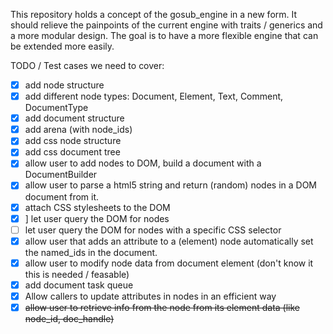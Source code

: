 This repository holds a concept of the gosub_engine in a new form. It should relieve the painpoints of the current 
engine with traits / generics and a more modular design. The goal is to have a more flexible engine that can be
extended more easily.



TODO / Test cases we need to cover:
- [X] add node structure
- [X] add different node types: Document, Element, Text, Comment, DocumentType
- [X] add document structure
- [X] add arena (with node_ids)
- [X] add css node structure
- [X] add css document tree
- [X] allow user to add nodes to DOM, build a document with a DocumentBuilder
- [X] allow user to parse a html5 string and return (random) nodes in a DOM document from it.
- [X] attach CSS stylesheets to the DOM
- [X] ] let user query the DOM for nodes
- [ ] let user query the DOM for nodes with a specific CSS selector
- [X] allow user that adds an attribute to a (element) node automatically set the named_ids in the document.
- [X] allow user to modify node data from document element (don't know it this is needed / feasable)
- [X] add document task queue
- [X] Allow callers to update attributes in nodes in an efficient way
- [X] ~~allow user to retrieve info from the node from its element data (like node_id, doc_handle)~~
